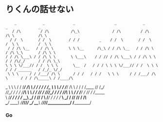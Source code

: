 
                                                                                                             
# りくんの話せない


        _            _             _                  _            _                   _              _      
       / /\         / /\          /\_\               / /\         / /\                /\ \           /\ \    
      / /  \       / /  \        / / /         _    / /  \       / /  \              /  \ \         /  \ \   
     / / /\ \__   / / /\ \       \ \ \__      /\_\ / / /\ \__   / / /\ \            / /\ \_\       / /\ \ \  
    / / /\ \___\ / / /\ \ \       \ \___\    / / // / /\ \___\ / / /\ \ \          / / /\/_/      / / /\ \_\ 
    \ \ \ \/___// / /  \ \ \       \__  /   / / / \ \ \ \/___// / /  \ \ \        / / / ______   / /_/_ \/_/ 
     \ \ \     / / /___/ /\ \      / / /   / / /   \ \ \     / / /___/ /\ \      / / / /\_____\ / /____/\    
 _    \ \ \   / / /_____/ /\ \    / / /   / / /_    \ \ \   / / /_____/ /\ \    / / /  \/____ // /\____\/    
/_/\__/ / /  / /_________/\ \ \  / / /___/ / //_/\__/ / /  / /_________/\ \ \  / / /_____/ / // / /______    
\ \/___/ /  / / /_       __\ \_\/ / /____\/ / \ \/___/ /  / / /_       __\ \_\/ / /______\/ // / /_______\   
 \_____\/   \_\___\     /____/_/\/_________/   \_____\/   \_\___\     /____/_/\/___________/ \/__________/   
                                                                                                             


### Go
